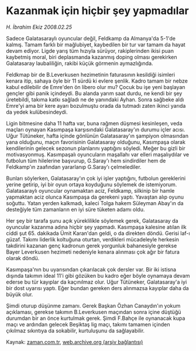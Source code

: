 # Kazanmak için hiçbir şey yapmadılar

*H. İbrahim Ekiz 2008.02.25*

<tr><td class="metin" colspan="2" style="padding-top: 20px; padding-left: 5px; padding-right: 10px;">Sadece Galatasaraylı oyuncular değil, Feldkamp da Almanya'da 5-1'de kalmış. Tamam farklı bir mağlubiyet, kaybedilen bir tur var tamam da hayat devam ediyor. Ligde yarış tüm hızıyla sürüyor, rakiplerinden ikisi puan kaybetmiş moral, biri deplasmanda kazanmış doping olması gerekirken Galatasaray laubaliliğin, rakibi küçük görmenin aymazlığında.</td></tr><tr><td class="metin" colspan="2" style="padding-top: 20px; padding-left: 5px; padding-right: 10px;"><p>Feldkmap bir de B.Leverkusen hezimetinin faturasının kesildiği isimleri kenara itip, sahaya öyle bir 11 sürdü ki evlere şenlik. Kadro tamam bir nebze kabul edilebilir de Emre'den ön libero olur mu? Çocuk bu işe yeni başlayan gençler gibi panik içindeydi. Bu alanda yarım saat durdu, ne kendi bir şey üretebildi, takıma katkı sağladı ne de yanındaki Ayhan. Sonra sağbeke aldı Emre'yi ama bir kere ayarı bozulmuştu orada da tutmadı zaten ikinci yarıda da yedek kulübesindeydi. 
<p>Ligin bitmesine daha 11 hafta var, buna rağmen düşmesi kesinleşen, veda maçları oynayan Kasımpaşa karşısındaki Galatasaray'ın durumu içler acısı. Uğur Tütüneker, hafta içinde gönlünün Galatasaray'ın şampiyon olmasından yana olduğunu, maçın favorisinin Galatasaray olduğunu, Kasımpaşa olarak kendilerinin gelecek sezonun planlarını yaptığını söyledi. Meğer bu gizli bir motivasyonmuş. Kasımpaşalı oyuncuların maşallahı var elleri maşalıydılar ve futbolun tüm hilelerine başvurup, G.Saray'ı hem sindirdiler hem de Feldkamp'ın zaafından yararlanıp G.Saray'ı çelmelediler.
<p>Bunları söylerken, Galatasaray'ın çok iyi işler yaptığını, futbolun gereklerini yerine getirip, iyi bir oyun ortaya koyduğunu söylemek de istemiyorum. Galatasaraylı oyuncular oynamaktan aciz, Feldkamp, silkinip bir hamle yapmaktan aciz olunca Kasımpaşa da gerekeni yaptı. Yavaştan alıp oyunu soğuttu. Yatan yerden kalkmadı, kaleci Tolga hakem Süleyman Abay'ın da desteğiyle tüm zamanların en iyi süre tüketen adamı oldu. 
<p>Her şey bir tarafa şunu açık yüreklilikle söylemek gerek, Galatasaray da oyuncular kazanma adına hiçbir şey yapmadı. Kasımpaşa kalesine atılan ilk ciddi şut 65. dakikada Ümit Karan'dan geldi, o da direkten döndü. Gerisi laf-ı güzaf. Takımı liderlik koltuğuna oturtan, verdikleri mücadeleyle herkesin takdirini kazanan genç kadronun gerek yorgunluk bahanesiyle gerekse Bayer Leverkusen hezimeti nedeniyle kenara alınması çok ağır bir fatura olarak döndü.
<p>Kasımpaşa'nın bu uyarısından çıkarılacak çok dersler var. Bir iki istisna dışında takımın ideal 11'i gibi gözüken bu kadro eğer böyle oynamaya devam ederse bu tür kayıplar da kaçınılmaz olur. Uğur Tütüneker, Galatasaray'a iyi bir dost uyarısı yaptı. Eğer bundan gereken ders alınmazsa kayıplar daha da büyük olur.
<p>Şimdi oturup düşünme zamanı. Gerek Başkan Özhan Canaydın'ın yokum açıklaması, gerekse takımın B.Leverkusen maçından sonra içine düştüğü durumdan bir an önce kurtulmak gerek. Şimdi F.Bahçe ile oynanacak kupa maçı ve ardından gelecek Beşiktaş lig maçı, takımı tamamen içinden çıkılmaz sıkıntıya da sokabilir, kurtuluşunu da sağlayabilir.<br/></p></p></p></p></p></p></td></tr>

Kaynak: [zaman.com.tr](http://zaman.com.tr/yazar.do?yazino=656397), [web.archive.org (arşiv bağlantısı)](http://web.archive.org/web/20080429224019/http://www.zaman.com.tr:80/yazar.do?yazino=656397)

